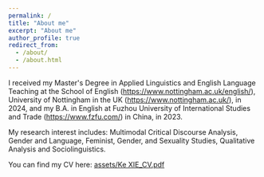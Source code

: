 ```yaml
---
permalink: /
title: "About me"
excerpt: "About me" 
author_profile: true
redirect_from: 
  - /about/
  - /about.html
---
```


I received my Master's Degree in Applied Linguistics and English Language Teaching at the School of English (https://www.nottingham.ac.uk/english/), University of Nottingham in the UK (https://www.nottingham.ac.uk/), in 2024, and my B.A. in English at Fuzhou University of International Studies and Trade (https://www.fzfu.com/) in China, in 2023.

My research interest includes: Multimodal Critical Discourse Analysis, Gender and Language, Feminist, Gender, and Sexuality Studies, Qualitative Analysis and Sociolinguistics.

You can find my CV here: [assets/Ke XIE_CV.pdf](https://github.com/keXIE999/kexie999.github.io/blob/master/assets/Ke%20XIE_CV.pdf)
